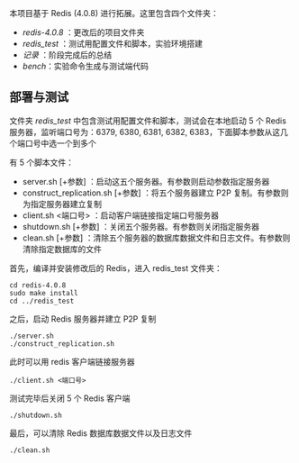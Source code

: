 本项目基于 Redis (4.0.8) 进行拓展。这里包含四个文件夹：

* *redis-4.0.8* ：更改后的项目文件夹
* *redis_test* ：测试用配置文件和脚本，实验环境搭建
* *记录* ：阶段完成后的总结
* *bench*：实验命令生成与测试端代码

部署与测试
-----------
文件夹 *redis_test* 中包含测试用配置文件和脚本，测试会在本地启动 5 个 Redis 服务器，监听端口号为：6379, 6380, 6381, 6382, 6383，下面脚本参数从这几个端口号中选一个到多个

有 5 个脚本文件：

* server.sh [+参数] ：启动这五个服务器。有参数则启动参数指定服务器
* construct_replication.sh [+参数] ：将五个服务器建立 P2P 复制。有参数则为指定服务器建立复制
* client.sh <端口号> ：启动客户端链接指定端口号服务器
* shutdown.sh [+参数] ：关闭五个服务器。有参数则关闭指定服务器
* clean.sh [+参数] ：清除五个服务器的数据库数据文件和日志文件。有参数则清除指定数据库的文件

首先，编译并安装修改后的 Redis，进入 redis_test 文件夹：

    cd redis-4.0.8
    sudo make install
    cd ../redis_test

之后，启动 Redis 服务器并建立 P2P 复制

    ./server.sh
    ./construct_replication.sh

此时可以用 redis 客户端链接服务器

    ./client.sh <端口号>

测试完毕后关闭 5 个 Redis 客户端

    ./shutdown.sh

最后，可以清除 Redis 数据库数据文件以及日志文件

    ./clean.sh
    

